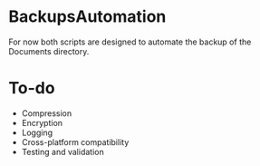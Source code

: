 # BackupsAutomation

For now both scripts are designed to automate the backup of the Documents directory.

# To-do
- Compression
- Encryption
- Logging
- Cross-platform compatibility
- Testing and validation
